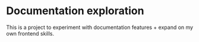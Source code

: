 # Documentation exploration

This is a project to experiment with documentation features + expand on my own frontend skills.
